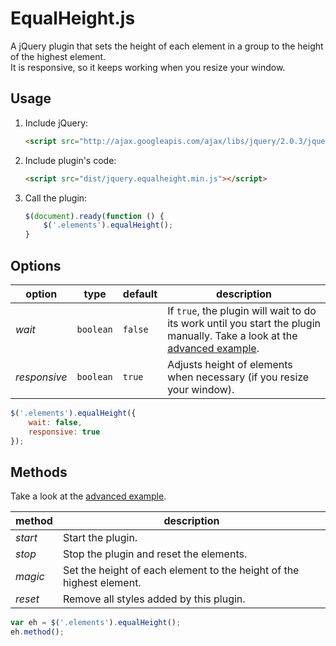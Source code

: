EqualHeight.js
==============

A jQuery plugin that sets the height of each element in a group to the height of the highest element.  
It is responsive, so it keeps working when you resize your window.

## Usage

1. Include jQuery:

    ```html
    <script src="http://ajax.googleapis.com/ajax/libs/jquery/2.0.3/jquery.min.js"></script>
    ```

2. Include plugin's code:

    ```html
    <script src="dist/jquery.equalheight.min.js"></script>
    ```

3. Call the plugin:

    ```javascript
    $(document).ready(function () {
        $('.elements').equalHeight();
    }
    ```

## Options

| option | type | default | description |
| ------ | ---- | ------- | ----------- |
| *wait* | `boolean` | `false` | If `true`, the plugin will wait to do its work until you start the plugin manually. Take a look at the [advanced example](https://github.com/JorenVanHee/EqualHeight.js/blob/master/demo/advanced.html). |
| *responsive* | `boolean` | `true` | Adjusts height of elements when necessary (if you resize your window). |

```javascript
$('.elements').equalHeight({
    wait: false,
    responsive: true
});
```

## Methods

Take a look at the [advanced example](https://github.com/JorenVanHee/EqualHeight.js/blob/master/demo/advanced.html).

| method | description |
| ------ | ----------- |
| *start* | Start the plugin. |
| *stop* | Stop the plugin and reset the elements. |
| *magic* | Set the height of each element to the height of the highest element. |
| *reset* | Remove all styles added by this plugin. |

```javascript
var eh = $('.elements').equalHeight();
eh.method();
```
